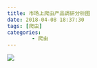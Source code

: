 ```yaml
---
title: 市场上爬虫产品调研分析图
date: 2018-04-08 18:37:30
tags: [爬虫]
categories:
		- 爬虫
---
```

![](http://p2lakvkq0.bkt.clouddn.com/%E7%88%AC%E8%99%AB%E4%BA%A7%E5%93%81%E5%88%86%E6%9E%90.png)
